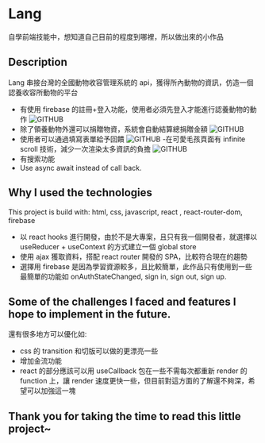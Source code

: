 # Lang

自學前端技能中，想知道自己目前的程度到哪裡，所以做出來的小作品

## Description

Lang 串接台灣的全國動物收容管理系統的 api，獲得所內動物的資訊，仿造一個認養收容所動物的平台

- 有使用 firebase 的註冊+登入功能，使用者必須先登入才能進行認養動物的動作
  ![GITHUB](./forReadme/login.PNG)
- 除了領養動物外還可以捐贈物資，系統會自動結算總捐贈金額
  ![GITHUB](./forReadme/checklist.PNG)
- 使用者可以通過填寫表單給予回饋
  ![GITHUB](./forReadme/form.PNG) -在可愛毛孩頁面有 infinite scroll 技術，減少一次渲染太多資訊的負擔
  ![GITHUB](./for/Readme/infi.PNG)
- 有搜索功能
- Use async await instead of call back.

## Why I used the technologies

This project is build with: html, css, javascript, react , react-router-dom, firebase

- 以 react hooks 進行開發，由於不是大專案，且只有我一個開發者，就選擇以 useReducer + useContext 的方式建立一個 global store
- 使用 ajax 獲取資料，搭配 react router 開發的 SPA，比較符合現在的趨勢
- 選擇用 firebase 是因為學習資源較多，且比較簡單，此作品只有使用到一些最簡單的功能如 onAuthStateChanged, sign in, sign out, sign up.

## Some of the challenges I faced and features I hope to implement in the future.

還有很多地方可以優化如:

- css 的 transition 和切版可以做的更漂亮一些
- 增加金流功能
- react 的部分應該可以用 useCallback 包在一些不需每次都重新 render 的 function 上，讓 render 速度更快一些，但目前對這方面的了解還不夠深，希望可以加強這一塊

## Thank you for taking the time to read this little project~
